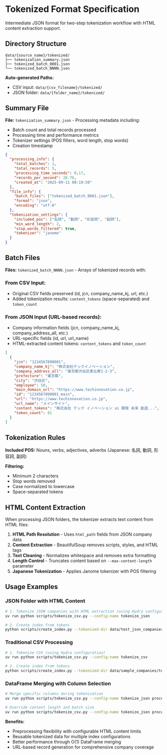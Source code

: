 # Tokenized Format Specification

Intermediate JSON format for two-step tokenization workflow with HTML content extraction support.

## Directory Structure

```
data/{source_name}/tokenized/
├── tokenization_summary.json
├── tokenized_batch_0001.json
└── tokenized_batch_NNNN.json
```

**Auto-generated Paths:**
- CSV input: `data/{csv_filename}/tokenized/`  
- JSON folder: `data/{folder_name}/tokenized/`

## Summary File

**File:** `tokenization_summary.json` - Processing metadata including:
- Batch count and total records processed
- Processing time and performance metrics  
- Tokenizer settings (POS filters, word length, stop words)
- Creation timestamp

```json
{
  "processing_info": {
    "total_batches": 1,
    "total_records": 5,
    "processing_time_seconds": 0.17,
    "records_per_second": 28.76,
    "created_at": "2025-09-11 00:10:50"
  },
  "file_info": {
    "batch_files": ["tokenized_batch_0001.json"],
    "format": "json",
    "encoding": "utf-8"
  },
  "tokenization_settings": {
    "included_pos": ["名詞", "動詞", "形容詞", "副詞"],
    "min_word_length": 2,
    "stop_words_filtered": true,
    "tokenizer": "janome"
  }
}
```

## Batch Files

**Files:** `tokenized_batch_NNNN.json` - Arrays of tokenized records with:

### **From CSV Input:**
- Original CSV fields preserved (id, jcn, company_name_kj, url, etc.)
- Added tokenization results: `content_tokens` (space-separated) and `token_count`

### **From JSON Input (URL-based records):**
- Company information fields (jcn, company_name_kj, company_address_all, etc.)
- URL-specific fields (id, url, url_name)
- HTML-extracted content tokens: `content_tokens` and `token_count`

```json
[
  {
    "jcn": "1234567890001",
    "company_name_kj": "株式会社テックイノベーション",
    "company_address_all": "東京都渋谷区恵比寿1-2-3",
    "prefecture": "東京都", 
    "city": "渋谷区",
    "employee": 50,
    "main_domain_url": "https://www.techinnovation.co.jp",
    "id": "1234567890001_main",
    "url": "https://www.techinnovation.co.jp",
    "url_name": "メインサイト",
    "content_tokens": "株式会社 テック イノベーション ai 開発 未来 創造...",
    "token_count": 81
  }
]
```

## Tokenization Rules

**Included POS:** Nouns, verbs, adjectives, adverbs (Japanese: 名詞, 動詞, 形容詞, 副詞)

**Filtering:** 
- Minimum 2 characters
- Stop words removed
- Case normalized to lowercase
- Space-separated tokens

## HTML Content Extraction

When processing JSON folders, the tokenizer extracts text content from HTML files:

1. **HTML Path Resolution** - Uses `html_path` fields from JSON company data
2. **Content Extraction** - BeautifulSoup removes scripts, styles, and HTML tags  
3. **Text Cleaning** - Normalizes whitespace and removes extra formatting
4. **Length Control** - Truncates content based on `--max-content-length` parameter
5. **Japanese Tokenization** - Applies Janome tokenizer with POS filtering

## Usage Examples

### **JSON Folder with HTML Content**
```bash
# 1. Tokenize JSON companies with HTML extraction (using Hydra configuration)
uv run python scripts/tokenize_csv.py --config-name tokenize_json

# 2. Create index from tokens  
python scripts/create_index.py --tokenized-dir data/test_json_companies/tokenized/
```

### **Traditional CSV Processing**
```bash
# 1. Tokenize CSV (using Hydra configuration)
uv run python scripts/tokenize_csv.py --config-name tokenize_csv

# 2. Create index from tokens
python scripts/create_index.py --tokenized-dir data/sample_companies/tokenized/
```

### **DataFrame Merging with Column Selection**
```bash
# Merge specific columns during tokenization
uv run python scripts/tokenize_csv.py --config-name tokenize_json processing.extra_columns=[cust_status,revenue]

# Override content length and batch size
uv run python scripts/tokenize_csv.py --config-name tokenize_json processing.max_content_length=5000 processing.batch_size=1000
```

**Benefits:** 
- Preprocessing flexibility with configurable HTML content limits
- Reusable tokenized data for multiple index configurations
- Better performance through O(1) DataFrame merging
- URL-based record generation for comprehensive company coverage